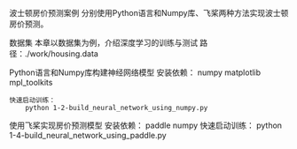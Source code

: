波士顿房价预测案例
分别使用Python语言和Numpy库、飞桨两种方法实现波士顿房价预测。

数据集
    本章以数据集为例，介绍深度学习的训练与测试
    路径：./work/housing.data

Python语言和Numpy库构建神经网络模型
    安装依赖：
        numpy
        matplotlib
        mpl_toolkits

    快速启动训练：
        python 1-2-build_neural_network_using_numpy.py


使用飞桨实现房价预测模型
    安装依赖：
        paddle
        numpy
    快速启动训练：
        python 1-4-build_neural_network_using_paddle.py